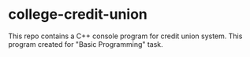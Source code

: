 # college-credit-union
This repo contains a C++ console program for credit union system. This program created for "Basic Programming" task.
